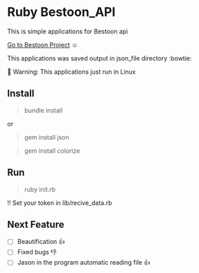<h1>Ruby Bestoon_API</h1>

This is simple applications for Bestoon api

[Go to Bestoon Project](https://github.com/jadijadi/bestoon)  :relaxed:

This applications was saved output in json_file directory   :bowtie:

 :red_circle: Warning: This applications just run in Linux

<h2>Install</h2>

> bundle install

or

> gem install json

>gem install colorize

<h2>Run</h2>

>ruby init.rb

 :bangbang: Set your token in lib/recive_data.rb

<h2>Next Feature</h2>

- [ ] Beautification  :thumbsup:
- [ ] Fixed bugs  :-1:
- [ ] Jason in the program automatic reading file  :thumbsup:
